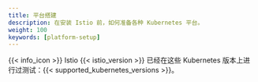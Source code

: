```yaml
---
title: 平台搭建
description: 在安装 Istio 前，如何准备各种 Kubernetes 平台。
weight: 100
keywords: [platform-setup]
---
```


{{< info_icon >}} Istio {{< istio_version >}} 已经在这些 Kubernetes 版本上进行过测试：{{< supported_kubernetes_versions >}}。
